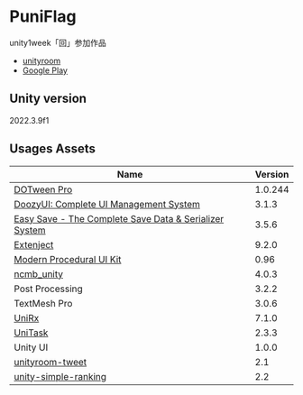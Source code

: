 # PuniFlag
unity1week「回」参加作品<br>
* [unityroom](https://unityroom.com/games/puni_flag)
* [Google Play](https://play.google.com/store/apps/details?id=com.KitaLab.PuniFlag)

## Unity version

2022.3.9f1

## Usages Assets

|Name|Version|
|---|---|
|[DOTween Pro](https://assetstore.unity.com/packages/tools/visual-scripting/dotween-pro-32416)|1.0.244|
|[DoozyUI: Complete UI Management System](https://assetstore.unity.com/packages/tools/gui/doozyui-complete-ui-management-system-138361)|3.1.3|
|[Easy Save - The Complete Save Data & Serializer System](https://assetstore.unity.com/packages/tools/utilities/easy-save-the-complete-save-data-serializer-system-768)|3.5.6|
|[Extenject](https://assetstore.unity.com/packages/tools/utilities/extenject-dependency-injection-ioc-157735)|9.2.0|
|[Modern Procedural UI Kit](https://assetstore.unity.com/packages/tools/gui/modern-procedural-ui-kit-163041)|0.96|
|[ncmb_unity](https://github.com/NIFCLOUD-mbaas/ncmb_unity)|4.0.3|
|Post Processing|3.2.2|
|TextMesh Pro|3.0.6|
|[UniRx](https://github.com/neuecc/UniRx)|7.1.0|
|[UniTask](https://github.com/Cysharp/UniTask)|2.3.3|
|Unity UI|1.0.0|
|[unityroom-tweet](https://github.com/naichilab/unityroom-tweet)|2.1|
|[unity-simple-ranking](https://github.com/naichilab/unity-simple-ranking)|2.2|
